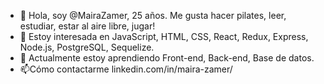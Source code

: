 - 👋 Hola, soy @MairaZamer, 25  años. Me gusta hacer pilates, leer, estudiar, estar al aire libre, jugar!
- 👀 Estoy interesada en JavaScript, HTML, CSS, React, Redux, Express, Node.js, PostgreSQL, Sequelize.
- 🌱 Actualmente estoy aprendiendo Front-end, Back-end, Base de datos.
- 📫Cómo contactarme linkedin.com/in/maira-zamer/





<!---
MairaZamer/MairaZamer is a ✨ special ✨ repository because its `README.md` (this file) appears on your GitHub profile.
You can click the Preview link to take a look at your changes.
--->

